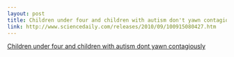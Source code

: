 ```yaml
--- 
layout: post
title: Children under four and children with autism don't yawn contagiously
link: http://www.sciencedaily.com/releases/2010/09/100915080427.htm
---
```

<a href=
"http://www.sciencedaily.com/releases/2010/09/100915080427.htm">Children
under four and children with autism dont yawn contagiously</a><br>

